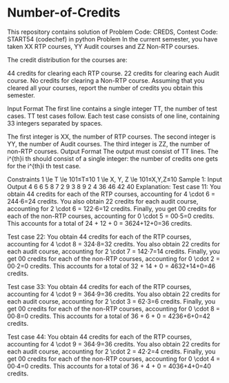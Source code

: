 # Number-of-Credits
This repository contains solution of Problem Code: CREDS, Contest Code: START54 (codechef) in python
      Problem
In the current semester, you have taken XX RTP courses, YY Audit courses and ZZ Non-RTP courses.

The credit distribution for the courses are:

44 credits for clearing each RTP course.
22 credits for clearing each Audit course.
No credits for clearing a Non-RTP course.
Assuming that you cleared all your courses, report the number of credits you obtain this semester.

Input Format
The first line contains a single integer TT, the number of test cases. TT test cases follow. Each test case consists of one line, containing 33 integers separated by spaces.

The first integer is XX, the number of RTP courses.
The second integer is YY, the number of Audit courses.
The third integer is ZZ, the number of non-RTP courses.
Output Format
The output must consist of TT lines. The i^{th}i 
th
  should consist of a single integer: the number of credits one gets for the i^{th}i 
th
  test case.

Constraints
1 \le T \le 101≤T≤10
1 \le X, Y, Z \le 101≤X,Y,Z≤10
Sample 1:
Input
Output
4
6 6 5
8 7 2
9 3 8
9 2 4
36
46
42
40
Explanation:
Test case 11: You obtain 44 credits for each of the RTP courses, accounting for 4 \cdot 6 = 244⋅6=24 credits. You also obtain 22 credits for each audit course, accounting for 2 \cdot 6 = 122⋅6=12 credits. Finally, you get 00 credits for each of the non-RTP courses, accounting for 0 \cdot 5 = 00⋅5=0 credits. This accounts for a total of 24 + 12 + 0 = 3624+12+0=36 credits.

Test case 22: You obtain 44 credits for each of the RTP courses, accounting for 4 \cdot 8 = 324⋅8=32 credits. You also obtain 22 credits for each audit course, accounting for 2 \cdot 7 = 142⋅7=14 credits. Finally, you get 00 credits for each of the non-RTP courses, accounting for 0 \cdot 2 = 00⋅2=0 credits. This accounts for a total of 32 + 14 + 0 = 4632+14+0=46 credits.

Test case 33: You obtain 44 credits for each of the RTP courses, accounting for 4 \cdot 9 = 364⋅9=36 credits. You also obtain 22 credits for each audit course, accounting for 2 \cdot 3 = 62⋅3=6 credits. Finally, you get 00 credits for each of the non-RTP courses, accounting for 0 \cdot 8 = 00⋅8=0 credits. This accounts for a total of 36 + 6 + 0 = 4236+6+0=42 credits.

Test case 44: You obtain 44 credits for each of the RTP courses, accounting for 4 \cdot 9 = 364⋅9=36 credits. You also obtain 22 credits for each audit course, accounting for 2 \cdot 2 = 42⋅2=4 credits. Finally, you get 00 credits for each of the non-RTP courses, accounting for 0 \cdot 4 = 00⋅4=0 credits. This accounts for a total of 36 + 4 + 0 = 4036+4+0=40 credits.
